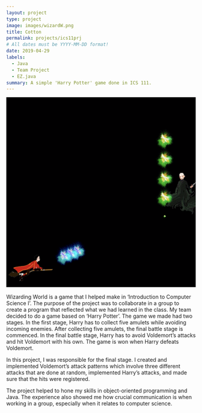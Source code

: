 ```yaml
---
layout: project
type: project
image: images/wizardW.png
title: Cotton
permalink: projects/ics11prj
# All dates must be YYYY-MM-DD format!
date: 2019-04-29
labels:
  - Java
  - Team Project
  - EZ.java
summary: A simple 'Harry Potter' game done in ICS 111. 
---
```


<img class="ui medium right floated rounded image" src="/images/wizardW.png">

Wizarding World is a game that I helped make in ‘Introduction to Computer Science I’. The purpose of the project was to collaborate in a group to create a program that reflected what we had learned in the class. My team decided to do a game based on ‘Harry Potter’. The game we made had two stages. In the first stage, Harry has to collect five amulets while avoiding incoming enemies. After collecting five amulets, the final battle stage is commenced. In the final battle stage, Harry has to avoid Voldemort’s attacks and hit Voldemort with his own. The game is won when Harry defeats Voldemort. 

In this project, I was responsible for the final stage. I created and implemented Voldemort’s attack patterns which involve three different attacks that are done at random, implemented Harry’s attacks, and made sure that the hits were registered. 

The project helped to hone my skills in object-oriented programming and Java. The experience also showed me how crucial communication is when working in a group, especially when it relates to computer science. 

